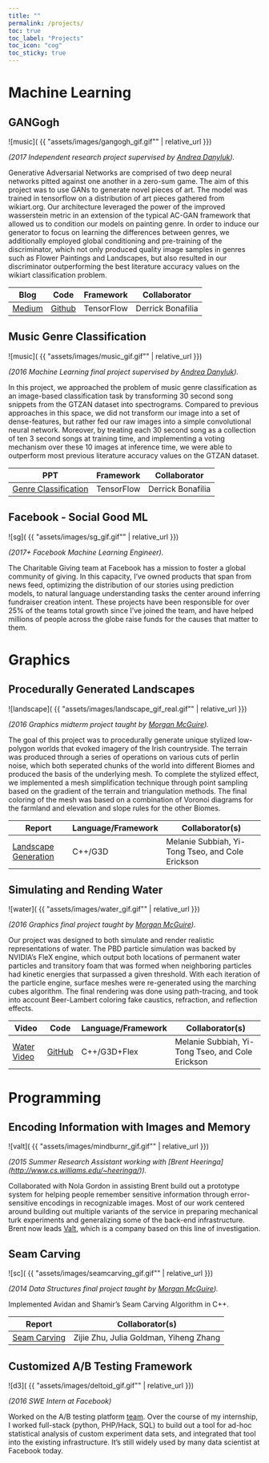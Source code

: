 ```yaml
---
title: ""
permalink: /projects/
toc: true
toc_label: "Projects"
toc_icon: "cog"
toc_sticky: true
---
```



# Machine Learning

## GANGogh

![music]( {{ "assets/images/gangogh_gif.gif"" | relative_url }})

*(2017 Independent research project supervised by [Andrea Danyluk](http://www.cs.williams.edu/~andrea/)).*
 
Generative Adversarial Networks are comprised of two deep neural networks pitted against one another in a zero-sum game. The aim of this project was to use GANs to generate novel pieces of art. The model was trained in tensorflow on a distribution of art pieces gathered from wikiart.org. Our architecture leveraged the power of the improved wasserstein metric in an extension of the typical AC-GAN framework that allowed us to condition our models on painting genre. In order to induce our generator to focus on learning the differences between genres, we additionally employed global conditioning and pre-training of the discriminator, which not only produced quality image samples in genres such as Flower Paintings and Landscapes, but also resulted in our discriminator outperforming the best literature accuracy values on the wikiart classification problem.


Blog | Code | Framework | Collaborator
--- | --- | --- | ---
 [Medium](https://towardsdatascience.com/gangogh-creating-art-with-gans-8d087d8f74a1) | [Github](https://github.com/rkjones4/GANGogh) | TensorFlow |  Derrick Bonafilia


## Music Genre Classification

![music]( {{ "assets/images/music_gif.gif"" | relative_url }})

*(2016 Machine Learning final project supervised by [Andrea Danyluk](http://www.cs.williams.edu/~andrea/)).* 

In this project, we approached the problem of music genre classification as an image-based classification task by transforming 30 second song snippets from the GTZAN dataset into spectrograms. Compared to previous approaches in this space, we did not transform our image into a set of dense-features, but rather fed our raw images into a simple convolutional neural network. Moreover, by treating each 30 second song as a collection of ten 3 second songs at training time, and implementing a voting mechanism over these 10 images at inference time, we were able to outperform most previous literature accuracy values on the GTZAN dataset. 

PPT | Framework | Collaborator
--- | --- | --- 
[Genre Classification](/assets/pdfs/genre.pdf) | TensorFlow | Derrick Bonafilia

## Facebook - Social Good ML

![sg]( {{ "assets/images/sg_gif.gif"" | relative_url }})

*(2017+ Facebook Machine Learning Engineer).* 

The Charitable Giving team at Facebook has a mission to foster a global community of giving. In this capacity, I’ve owned products that span from news feed, optimizing the distribution of our stories using prediction models, to natural language understanding tasks the center around inferring fundraiser creation intent. These projects have been responsible for over 25% of the teams total growth since I’ve joined the team, and have helped millions of people across the globe raise funds for the causes that matter to them. 

# Graphics

## Procedurally Generated Landscapes

![landscape]( {{ "assets/images/landscape_gif_real.gif"" | relative_url }})

*(2016 Graphics midterm project taught by [Morgan McGuire](https://www.cs.williams.edu/~morgan/)).*

The goal of this project was to procedurally generate unique stylized low-polygon worlds that evoked imagery of the Irish countryside. The terrain was produced through a series of operations on various cuts of perlin noise, which both seperated chunks of the world into different Biomes and produced the basis of the underlying mesh. To complete the stylized effect, we implemented a mesh simplification technique through point sampling based on the gradient of the terrain and triangulation methods. The final coloring of the mesh was based on a combination of Voronoi diagrams for the farmland and elevation and slope rules for the other Biomes. 

Report | Language/Framework | Collaborator(s)
--- | --- | ---
[Landscape Generation](https://www.cs.williams.edu/~morgan/cs371-f16/gallery/4-midterm/terrain/report.md.html) | C++/G3D | Melanie Subbiah, Yi-Tong Tseo, and Cole Erickson

## Simulating and Rending Water

![water]( {{ "assets/images/water_gif.gif"" | relative_url }})

*(2016 Graphics final project taught by [Morgan McGuire](https://www.cs.williams.edu/~morgan/)).* 

Our project was designed to both simulate and render realistic representations of water. The PBD particle simulation was backed by NVIDIA’s FleX engine, which output both locations of permanent water particles and transitory foam that was formed when neighboring particles had kinetic energies that surpassed a given threshold. With each iteration of the particle engine, surface meshes were re-generated using the marching cubes algorithm. The final rendering was done using path-tracing, and took into account Beer-Lambert coloring fake caustics, refraction, and reflection effects. 

Video | Code | Language/Framework | Collaborator(s) 
--- | --- | --- | -- 
[Water Video](https://www.youtube.com/watch?v=FS6nkQwO7pY) | [GitHub](https://github.com/YitongTseo/WaterSimulationAndRendering) | C++/G3D+Flex | Melanie Subbiah, Yi-Tong Tseo, and Cole Erickson

# Programming

## Encoding Information with Images and Memory

![valt]( {{ "assets/images/mindburnr_gif.gif"" | relative_url }})

*(2015 Summer Research Assistant working with [Brent Heeringa] (http://www.cs.williams.edu/~heeringa/)).*

 Collaborated with Nola Gordon in assisting Brent build out a prototype system for helping people remember sensitive information through error-sensitive encodings in recognizable images. Most of our work centered around building out multiple variants of the service in preparing mechanical turk experiments and generalizing some of the back-end infrastructure. Brent now leads [Valt](https://valt.io/), which is a company based on this line of investigation.

## Seam Carving

![sc]( {{ "assets/images/seamcarving_gif.gif"" | relative_url }})

*(2014 Data Structures final project taught by [Morgan McGuire](https://www.cs.williams.edu/~morgan/)).*

Implemented Avidan and Shamir’s Seam Carving Algorithm in C++. 

Report | Collaborator(s)
--- | ---
[Seam Carving](/assets/pdfs/carving.pdf) | Zijie Zhu, Julia Goldman, Yiheng Zhang

## Customized A/B Testing Framework

![d3]( {{ "assets/images/deltoid_gif.gif"" | relative_url }})

*(2016 SWE Intern at Facebook)*

Worked on the A/B testing platform [team](https://www.youtube.com/watch?v=Iw40wdwkkLA). Over the course of my internship, I worked full-stack (python, PHP/Hack, SQL) to build out a tool for ad-hoc statistical analysis of custom experiment data sets, and integrated that tool into the existing infrastructure. It’s still widely used by many data scientist at Facebook today.